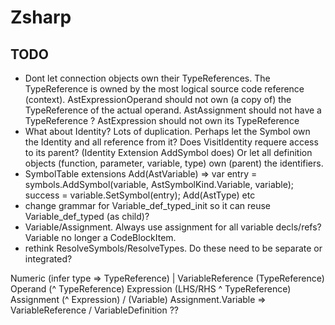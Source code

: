 ﻿# Zsharp

## TODO

- Dont let connection objects own their TypeReferences.
    The TypeReference is owned by the most logical source code reference (context).
    AstExpressionOperand should not own (a copy of) the TypeReference of the actual operand.
    AstAssignment should not have a TypeReference ?
    AstExpression should not own its TypeReference
- What about Identity?
    Lots of duplication. Perhaps let the Symbol own the Identity and all reference from it?
    Does VisitIdentity requere access to its parent? (Identity Extension AddSymbol does)
    Or let all definition objects (function, parameter, variable, type) own (parent) the identifiers.
- SymbolTable extensions
    Add(AstVariable) =>
        var entry = symbols.AddSymbol(variable, AstSymbolKind.Variable, variable);
        success = variable.SetSymbol(entry);
    Add(AstType)
    etc
- change grammar for Variable_def_typed_init so it can reuse Variable_def_typed (as child)?
- Variable/Assignment. Always use assignment for all variable decls/refs? Variable no longer a CodeBlockItem.
- rethink ResolveSymbols/ResolveTypes. Do these need to be separate or integrated?

Numeric (infer type => TypeReference) | VariableReference (TypeReference)
Operand (^ TypeReference)
Expression (LHS/RHS ^ TypeReference)
Assignment (^ Expression) / (Variable)
Assignment.Variable => VariableReference / VariableDefinition ??
